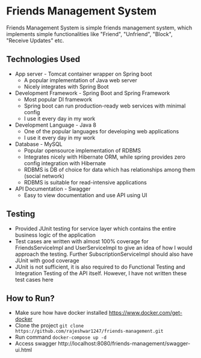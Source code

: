 
# Friends Management System
Friends Management System is simple friends management system, which implements simple functionalities like "Friend", "Unfriend", "Block", "Receive Updates" etc. 

## Technologies Used

 - App server - Tomcat container wrapper on Spring boot
     - A popular implementation of Java web server
     - Nicely integrates with Spring Boot
 - Development Framework - Spring Boot and Spring Framework
     - Most popular DI framework
     - Spring boot can run production-ready web services with minimal config
     - I use it every day in my work
 - Development Language - Java 8
     - One of the popular languages for developing web applications
     - I use it every day in my work
 - Database - MySQL
     - Popular opensource implementation of RDBMS
     - Integrates nicely with Hibernate ORM, while spring provides zero config integration with Hibernate
     - RDBMS is DB of choice for data which has relationships among them (social network)
     - RDBMS is suitable for read-intensive applications
 - API Documentation - Swagger
	 - Easy to view documentation and use API using UI
## Testing

 - Provided JUnit testing for service layer which contains the entire business logic of the application
 - Test cases are written with almost 100% coverage for FriendsServiceImpl and UserServiceImpl to give an idea of how I would approach the testing. Further SubscriptionServiceImpl should also have JUnit with good coverage
 - JUnit is not sufficient, it is also required to do Functional Testing and Integration Testing of the API itself. However, I have not written these test cases here
## How to Run?
 - Make sure how have docker installed https://www.docker.com/get-docker
 - Clone the project `git clone https://github.com/rajeshwar1247/friends-management.git`
 - Run command `docker-compose up -d`
 - Access swagger http://localhost:8080/friends-management/swagger-ui.html
